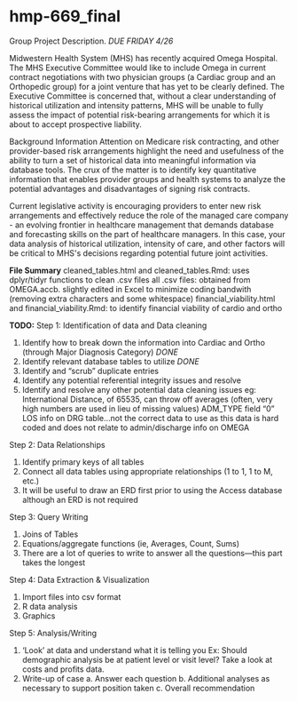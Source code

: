 # hmp-669_final
Group Project Description. *DUE FRIDAY 4/26*

Midwestern Health System (MHS) has recently acquired Omega Hospital.  The MHS Executive Committee would like to include Omega in current contract negotiations with two physician groups (a Cardiac group and an Orthopedic group) for a joint venture that has yet to be clearly defined.  The Executive Committee is concerned that, without a clear understanding of historical utilization and intensity patterns, MHS will be unable to fully assess the impact of potential risk-bearing arrangements for which it is about to accept prospective liability.

Background Information
Attention on Medicare risk contracting, and other provider-based risk arrangements highlight the need and usefulness of the ability to turn a set of historical data into meaningful information via database tools.  The crux of the matter is to identify key quantitative information that enables provider groups and health systems to analyze the potential advantages and disadvantages of signing risk contracts.

Current legislative activity is encouraging providers to enter new risk arrangements and effectively reduce the role of the managed care company - an evolving frontier in healthcare management that demands database and forecasting skills on the part of healthcare managers.  In this case, your data analysis of historical utilization, intensity of care, and other factors will be critical to MHS's decisions regarding potential future joint activities. 

**File Summary**
cleaned_tables.html and cleaned_tables.Rmd: uses dplyr/tidyr functions to clean .csv files
all .csv files: obtained from OMEGA.accb. slightly edited in Excel to minimize coding bandwith (removing extra characters and some whitespace)
financial_viability.html and financial_viability.Rmd: to identify financial viability of cardio and ortho

**TODO:**
Step 1: Identification of data and Data cleaning
1. Identify how to break down the information into Cardiac and Ortho (through Major Diagnosis Category) *DONE*
2. Identify relevant database tables to utilize *DONE*
3. Identify and “scrub” duplicate entries
4. Identify any potential referential integrity issues and resolve
5. Identify and resolve any other potential data cleaning issues
	eg: International Distance, of 65535, can throw off averages (often, very high numbers are used in lieu of missing values)
	ADM_TYPE field “0”
	LOS info on DRG table…not the correct data to use as this data is hard coded and does not relate to admin/discharge info on OMEGA

Step 2: Data Relationships
1. Identify primary keys of all tables
2. Connect all data tables using appropriate relationships (1 to 1, 1 to M, etc.)
3. It will be useful to draw an ERD first prior to using the Access database although an ERD is not required

Step 3: Query Writing
1. Joins of Tables
2. Equations/aggregate functions (ie, Averages, Count, Sums)
3. There are a lot of queries to write to answer all the questions—this part takes the longest

Step 4: Data Extraction & Visualization
1. Import files into csv format
2. R data analysis
3. Graphics 

Step 5: Analysis/Writing
1. ‘Look’ at data and understand what it is telling you
	Ex:  Should demographic analysis be at patient level or visit level? 
       Take a look at costs and profits data.
2. Write-up of case
	a. Answer each question
	b. Additional analyses as necessary to support position taken
	c. Overall recommendation
